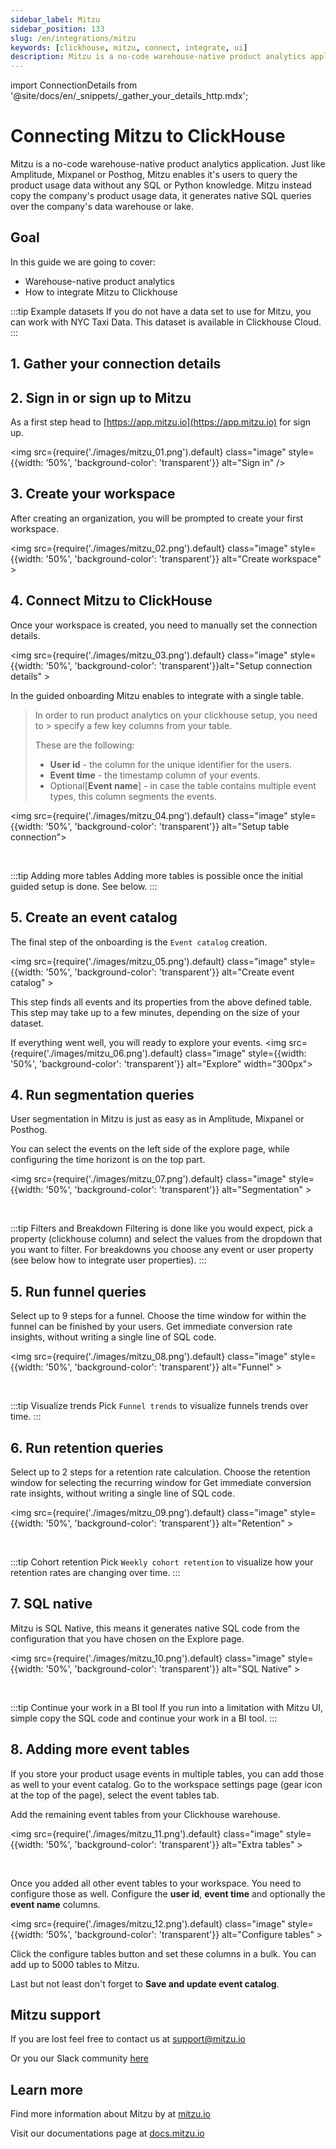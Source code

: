 ```yaml
---
sidebar_label: Mitzu
sidebar_position: 133
slug: /en/integrations/mitzu
keywords: [clickhouse, mitzu, connect, integrate, ui]
description: Mitzu is a no-code warehouse-native product analytics application.
---
```


import ConnectionDetails from '@site/docs/en/\_snippets/\_gather_your_details_http.mdx';

# Connecting Mitzu to ClickHouse

Mitzu is a no-code warehouse-native product analytics application. Just like Amplitude, Mixpanel or Posthog, Mitzu enables it's users to
query the product usage data without any SQL or Python knowledge. Mitzu instead copy the company's product usage data, it generates native SQL
queries over the company's data warehouse or lake.

## Goal

In this guide we are going to cover:

- Warehouse-native product analytics
- How to integrate Mitzu to Clickhouse

:::tip Example datasets
If you do not have a data set to use for Mitzu, you can work with NYC Taxi Data.
This dataset is available in Clickhouse Cloud.
:::

## 1. Gather your connection details

<ConnectionDetails />

## 2. Sign in or sign up to Mitzu

As a first step head to [https://app.mitzu.io](https://app.mitzu.io) for sign up.

<img src={require('./images/mitzu_01.png').default} class="image" style={{width: '50%', 'background-color': 'transparent'}} alt="Sign in" />

## 3. Create your workspace

After creating an organization, you will be prompted to create your first workspace.

<img src={require('./images/mitzu_02.png').default} class="image" style={{width: '50%', 'background-color': 'transparent'}} alt="Create workspace" ></img>

## 4. Connect Mitzu to ClickHouse

Once your workspace is created, you need to manually set the connection details.

<img src={require('./images/mitzu_03.png').default} class="image" style={{width: '50%', 'background-color': 'transparent'}}alt="Setup connection details" ></img>

In the guided onboarding Mitzu enables to integrate with a single table.

> In order to run product analytics on your clickhouse setup, you need to > specify a few key columns from your table.
>
> These are the following:
>
> - **User id** - the column for the unique identifier for the users.
> - **Event time** - the timestamp column of your events.
> - Optional[**Event name**] - in case the table contains multiple event types, this column segments the events.

<img src={require('./images/mitzu_04.png').default} class="image" style={{width: '50%', 'background-color': 'transparent'}} alt="Setup table connection"></img>

<br/>

:::tip Adding more tables
Adding more tables is possible once the initial guided setup is done.
See below.
:::

## 5. Create an event catalog

The final step of the onboarding is the `Event catalog` creation.

<img src={require('./images/mitzu_05.png').default} class="image" style={{width: '50%', 'background-color': 'transparent'}} alt="Create event catalog" ></img>

This step finds all events and its properties from the above defined table.
This step may take up to a few minutes, depending on the size of your dataset.

If everything went well, you will ready to explore your events.
<img src={require('./images/mitzu_06.png').default} class="image" style={{width: '50%', 'background-color': 'transparent'}} alt="Explore" width="300px"></img>

## 4. Run segmentation queries

User segmentation in Mitzu is just as easy as in Amplitude, Mixpanel or Posthog.

You can select the events on the left side of the explore page, while configuring the time horizont is on the top part.

<img src={require('./images/mitzu_07.png').default} class="image" style={{width: '50%', 'background-color': 'transparent'}} alt="Segmentation" ></img>

<br/>

:::tip Filters and Breakdown
Filtering is done like you would expect, pick a property (clickhouse column) and select the values from the dropdown that you want to filter.
For breakdowns you choose any event or user property (see below how to integrate user properties).
:::

## 5. Run funnel queries

Select up to 9 steps for a funnel. Choose the time window for within the funnel can be finished by your users.
Get immediate conversion rate insights, without writing a single line of SQL code.

<img src={require('./images/mitzu_08.png').default} class="image" style={{width: '50%', 'background-color': 'transparent'}} alt="Funnel" ></img>

<br/>

:::tip Visualize trends
Pick `Funnel trends` to visualize funnels trends over time.
:::

## 6. Run retention queries

Select up to 2 steps for a retention rate calculation. Choose the retention window for selecting the recurring window for
Get immediate conversion rate insights, without writing a single line of SQL code.

<img src={require('./images/mitzu_09.png').default} class="image" style={{width: '50%', 'background-color': 'transparent'}} alt="Retention" ></img>

<br/>

:::tip Cohort retention
Pick `Weekly cohort retention` to visualize how your retention rates are changing over time.
:::

## 7. SQL native

Mitzu is SQL Native, this means it generates native SQL code from the configuration that you have chosen on the Explore page.

<img src={require('./images/mitzu_10.png').default} class="image" style={{width: '50%', 'background-color': 'transparent'}} alt="SQL Native" ></img>

<br/>

:::tip Continue your work in a BI tool
If you run into a limitation with Mitzu UI, simple copy the SQL code and continue your work in a BI tool.
:::

## 8. Adding more event tables

If you store your product usage events in multiple tables, you can add those as well to your event catalog.
Go to the workspace settings page (gear icon at the top of the page), select the event tables tab.

Add the remaining event tables from your Clickhouse warehouse.

<img src={require('./images/mitzu_11.png').default} class="image" style={{width: '50%', 'background-color': 'transparent'}} alt="Extra tables" ></img>

<br/>

Once you added all other event tables to your workspace. You need to configure those as well.
Configure the **user id**, **event time** and optionally the **event name** columns.

<img src={require('./images/mitzu_12.png').default} class="image" style={{width: '50%', 'background-color': 'transparent'}} alt="Configure tables" ></img>

Click the configure tables button and set these columns in a bulk.
You can add up to 5000 tables to Mitzu.

Last but not least don't forget to **Save and update event catalog**.

## Mitzu support

If you are lost feel free to contact us at [support@mitzu.io](email://support@mitzu.io)

Or you our Slack community [here](https://join.slack.com/t/mitzu-io/shared_invite/zt-1h1ykr93a-_VtVu0XshfspFjOg6sczKg)

## Learn more

Find more information about Mitzu by at [mitzu.io](https://mitzu.io)

Visit our documentations page at [docs.mitzu.io](https://docs.mitzu.io)
